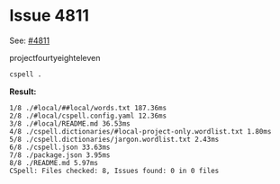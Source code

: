 # Issue 4811

See: [#4811](https://github.com/streetsidesoftware/cspell/issues/4811)

projectfourtyeighteleven

```sh
cspell .
```

**Result:**

```text
1/8 ./#local/##local/words.txt 187.36ms
2/8 ./#local/cspell.config.yaml 12.36ms
3/8 ./#local/README.md 36.53ms
4/8 ./cspell.dictionaries/#local-project-only.wordlist.txt 1.80ms
5/8 ./cspell.dictionaries/jargon.wordlist.txt 2.43ms
6/8 ./cspell.json 33.63ms
7/8 ./package.json 3.95ms
8/8 ./README.md 5.97ms
CSpell: Files checked: 8, Issues found: 0 in 0 files
```
